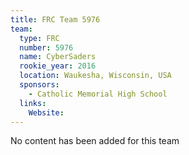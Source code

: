 ```yaml
---
title: FRC Team 5976
team:
  type: FRC
  number: 5976
  name: CyberSaders
  rookie_year: 2016
  location: Waukesha, Wisconsin, USA
  sponsors:
    - Catholic Memorial High School
  links:
    Website: 
---
```

No content has been added for this team